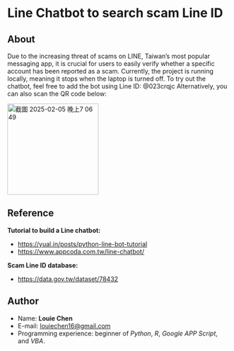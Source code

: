 # Line Chatbot to search scam Line ID

## About
Due to the increasing threat of scams on LINE, Taiwan’s most popular messaging app, it is crucial for users to easily verify whether a specific account has been reported as a scam.
Currently, the project is running locally, meaning it stops when the laptop is turned off.
To try out the chatbot, feel free to add the bot using Line ID: @023crqjc
Alternatively, you can also scan the QR code below: 

<img width="206" alt="截圖 2025-02-05 晚上7 06 49" src="https://github.com/user-attachments/assets/03657a23-c18d-4560-8e60-1e12f2373778" />

## Reference
**Tutorial to build a Line chatbot:**
* https://yual.in/posts/python-line-bot-tutorial
* https://www.appcoda.com.tw/line-chatbot/

**Scam Line ID database:**
* https://data.gov.tw/dataset/78432

## Author
* Name: **Louie Chen**
* E-mail: louiechen16@gmail.com
* Programming experience: beginner of *Python*, *R*, *Google APP Script*, and *VBA*.
